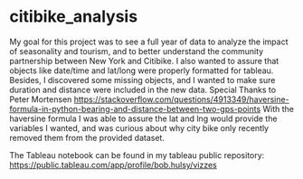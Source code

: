 # citibike_analysis
My goal for this project was to see a full year of data to analyze the impact of seasonality and tourism, and to better understand the community partnership between New York and Citibike.
I also wanted to assure that objects like date/time and lat/long were properly formatted for tableau. 
Besides, I discovered some missing objects, and I wanted to make sure duration and distance were included in the new data. 
Special Thanks to Peter Mortensen https://stackoverflow.com/questions/4913349/haversine-formula-in-python-bearing-and-distance-between-two-gps-points
With the haversine formula I was able to assure the lat and lng would provide the variables I wanted, and was curious about why city bike only recently removed them from the provided dataset.

The Tableau notebook can be found in my tableau public repository: https://public.tableau.com/app/profile/bob.hulsy/vizzes
